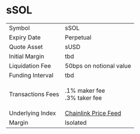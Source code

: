 # sSOL

|                   |                                                                                                            |
| ----------------- | ---------------------------------------------------------------------------------------------------------- |
| Symbol            | sSOL                                                                                                       |
| Expiry Date       | Perpetual                                                                                                  |
| Quote Asset       | sUSD                                                                                                       |
| Initial Margin    | tbd                                                                                                        |
| Liquidation Fee   | 50bps on notional value                                                                                    |
| Funding Interval  | tbd                                                                                                        |
| Transactions Fees | <p>.1% maker fee<br>.3% taker fee</p>                                                                      |
| Underlying Index  | [Chainlink Price Feed](https://optimistic.etherscan.io/address/0xC663315f7aF904fbbB0F785c32046dFA03e85270) |
| Margin            | Isolated                                                                                                   |

